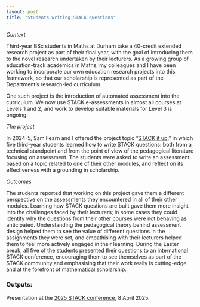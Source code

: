 ```yaml
---
layout: post
title: "Students writing STACK questions"
---
```


*Context*

Third-year BSc students in Maths at Durham take a 40-credit extended research project as part of their final year, with the goal of introducing them to the novel research undertaken by their lecturers. As a growing group of education-track academics in Maths, my colleagues and I have been working to incorporate our own education research projects into this framework, so that our scholarship is represented as part of the Department’s research-led curriculum. 

One such project is the introduction of automated assessment into the curriculum. We now use STACK e-assessments in almost all courses at Levels 1 and 2, and work to develop suitable materials for Level 3 is ongoing. 

 

*The project*

In 2024-5, Sam Fearn and I offered the project topic “[STACK it up](/teaching/final-year-projects/previous-projects/STACK-it-up),” in which five third-year students learned how to write STACK questions: both from a technical standpoint and from the point of view of the pedagogical literature focusing on assessment. The students were asked to write an assessment based on a topic related to one of their other modules, and reflect on its effectiveness with a grounding in scholarship.  

 

*Outcomes*

The students reported that working on this project gave them a different perspective on the assessments they encountered in all of their other modules. Learning how STACK questions are built gave them more insight into the challenges faced by their lecturers; in some cases they could identify why the questions from their other courses were not behaving as anticipated. Understanding the pedagogical theory behind assessment design helped them to see the value of different questions in the assignments they were set, and empathising with their lecturers helped them to feel more actively engaged in their learning. During the Easter break, all five of the students presented their questions to an international STACK conference, encouraging them to see themselves as part of the STACK community and emphasising that their work really is cutting-edge and at the forefront of mathematical scholarship. 

### Outputs:

Presentation at the [2025 STACK conference](https://sites.google.com/view/stack2025/home), 8 April 2025.

<!-- Presentation at the Durham Teaching and Learning Conference 2025. 
Contribution to STACK 2025 conference proceedings.
Paper in TEAMAT.
-->